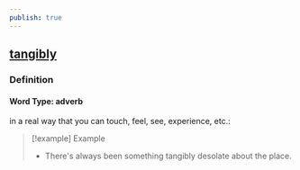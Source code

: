 ```yaml
---
publish: true
---
```


## [tangibly](https://dictionary.cambridge.org/dictionary/english/tangibly)

### Definition
#### Word Type: adverb
in a real way that you can touch, feel, see, experience, etc.:

>[!example] Example
> - There's always been something tangibly desolate about the place.
